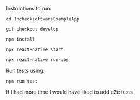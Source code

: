 Instructions to run:

`cd InchecksoftwareExampleApp`

`git checkout develop`

`npm install`

`npx react-native start`

`npx react-native run-ios`

Run tests using:

`npm run test`

If I had more time I would have liked to add e2e tests.